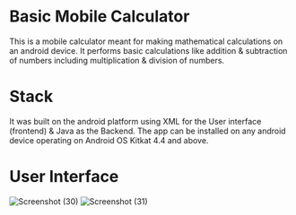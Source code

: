 # Basic Mobile Calculator
This is a mobile calculator meant for making mathematical calculations on an android device. It performs basic calculations like addition & subtraction of numbers including multiplication & division of numbers.

# Stack
It was built on the android platform using XML for the User interface (frontend) & Java as the Backend.
The app can be installed on any android device operating on Android OS Kitkat 4.4 and above. 


# User Interface
![Screenshot (30)](https://user-images.githubusercontent.com/107740351/211423503-27310ed7-bcb2-4984-82d4-27a5db2631f2.png)
![Screenshot (31)](https://user-images.githubusercontent.com/107740351/211423523-502d456d-436c-44aa-ba6e-1e8389f51871.png)
